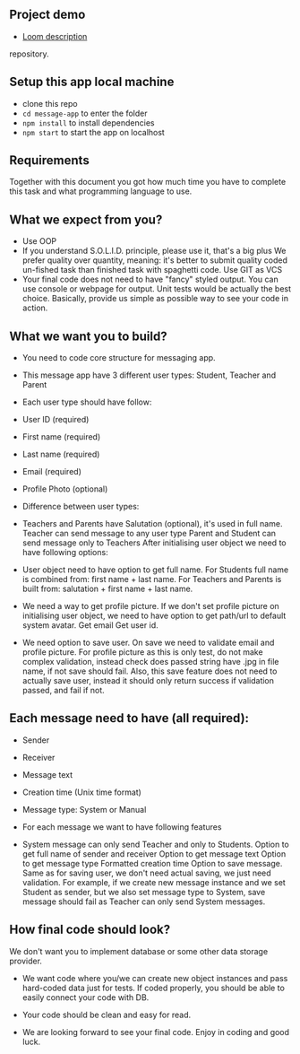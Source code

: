 ## Project demo

- [Loom description](https://www.loom.com/share/edb58e65209548e3a70d8746d142ba19)

repository.

## Setup this app local machine
 
- clone this repo
- `cd message-app` to enter the folder
- `npm install` to install dependencies
- `npm start` to start the app on localhost

## Requirements

Together with this document you got how much time you have to complete this task and what programming language to use.

## What we expect from you?
- Use OOP
- If you understand S.O.L.I.D. principle, please use it, that's a big plus
We prefer quality over quantity, meaning: it's better to submit quality coded un-fished task than finished task with spaghetti code.
Use GIT as VCS
- Your final code does not need to have "fancy" styled output. You can use console or webpage for output. Unit tests would be actually the best choice. Basically, provide us simple as possible way to see your code in action.
## What we want you to build?
- You need to code core structure for messaging app.

- This message app have 3 different user types: Student, Teacher and Parent

- Each user type should have follow:

- User ID (required)
- First name (required)
- Last name (required)
- Email (required)
- Profile Photo (optional)
- Difference between user types:

- Teachers and Parents have Salutation (optional), it's used in full name.
Teacher can send message to any user type
Parent and Student can send message only to Teachers
After initialising user object we need to have following options:

- User object need to have option to get full name.
For Students full name is combined from: first name + last name.
For Teachers and Parents is built from: salutation + first name + last name.
- We need a way to get profile picture. If we don't set profile picture on initialising user object, we need to have option to get path/url to default system avatar.
Get email
Get user id.
- We need option to save user. On save we need to validate email and profile picture. For profile picture as this is only test, do not make complex validation, instead check does passed string have .jpg in file name, if not save should fail.
Also, this save feature does not need to actually save user, instead it should only return success if validation passed, and fail if not.


## Each message need to have (all required):

- Sender
- Receiver
- Message text
- Creation time (Unix time format)
- Message type: System or Manual
- For each message we want to have following features

- System message can only send Teacher and only to Students.
Option to get full name of sender and receiver
Option to get message text
Option to get message type
Formatted creation time
Option to save message. Same as for saving user, we don't need actual saving, we just need validation.
For example, if we create new message instance and we set Student as sender, but we also set message type to System, save message should fail as Teacher can only send System messages.

## How final code should look?

We don't want you to implement database or some other data storage provider.

- We want code where you/we can create new object instances and pass hard-coded data just for tests. If coded properly, you should be able to easily connect your code with DB.

- Your code should be clean and easy for read.

- We are looking forward to see your final code.
Enjoy in coding and good luck.
